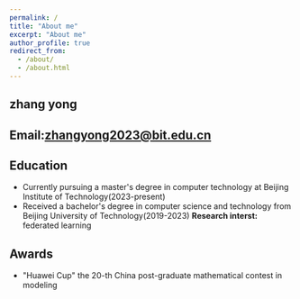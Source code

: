 ```yaml
---
permalink: /
title: "About me"
excerpt: "About me"
author_profile: true
redirect_from:
  - /about/
  - /about.html
---
```



## **zhang yong** 
## **Email:zhangyong2023@bit.edu.cn** 
## Education
- Currently pursuing a master's degree in computer technology at Beijing Institute of Technology(2023-present)
- Received a bachelor's degree in computer science and technology from Beijing University of Technology(2019-2023)
**Research interst:** federated learning
## Awards
- "Huawei Cup" the 20-th China post-graduate mathematical contest in modeling
